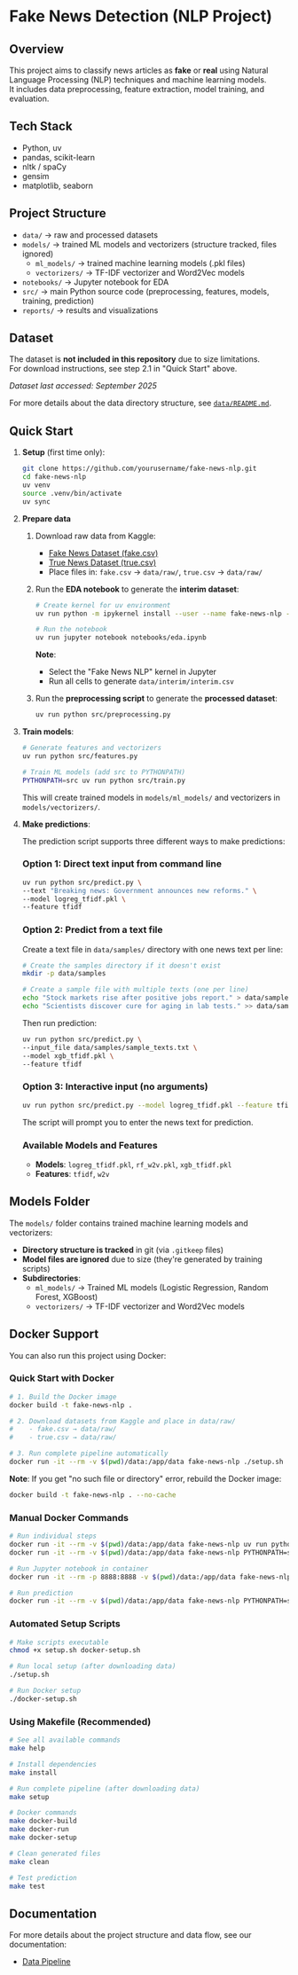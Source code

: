 # Fake News Detection (NLP Project)
## Overview
This project aims to classify news articles as **fake** or **real** using Natural Language Processing (NLP) techniques and machine learning models.  
It includes data preprocessing, feature extraction, model training, and evaluation.

## Tech Stack
- Python, uv
- pandas, scikit-learn
- nltk / spaCy
- gensim
- matplotlib, seaborn

## Project Structure
- `data/` → raw and processed datasets
- `models/` → trained ML models and vectorizers (structure tracked, files ignored)
  - `ml_models/` → trained machine learning models (.pkl files)
  - `vectorizers/` → TF-IDF vectorizer and Word2Vec models
- `notebooks/` → Jupyter notebook for EDA
- `src/` → main Python source code (preprocessing, features, models, training, prediction)
- `reports/` → results and visualizations

## Dataset
The dataset is **not included in this repository** due to size limitations.  
For download instructions, see step 2.1 in "Quick Start" above.

*Dataset last accessed: September 2025*  

For more details about the data directory structure, see [`data/README.md`](data/README.md).

## Quick Start

1. **Setup** (first time only):
   ```bash
   git clone https://github.com/yourusername/fake-news-nlp.git
   cd fake-news-nlp
   uv venv
   source .venv/bin/activate
   uv sync
   ```

2. **Prepare data** 
   1. Download raw data from Kaggle:
      - [Fake News Dataset (fake.csv)](https://www.kaggle.com/datasets/bhavikjikadara/fake-news-detection?select=fake.csv)  
      - [True News Dataset (true.csv)](https://www.kaggle.com/datasets/bhavikjikadara/fake-news-detection?select=true.csv)  
      - Place files in: `fake.csv` → `data/raw/`, `true.csv` → `data/raw/`
   
   2. Run the **EDA notebook** to generate the **interim dataset**:  

      ```bash
      # Create kernel for uv environment
      uv run python -m ipykernel install --user --name fake-news-nlp --display-name "Fake News NLP"
      
      # Run the notebook
      uv run jupyter notebook notebooks/eda.ipynb
      ```
      
      **Note**: 
      - Select the "Fake News NLP" kernel in Jupyter
      - Run all cells to generate `data/interim/interim.csv`
   
   3. Run the **preprocessing script** to generate the **processed dataset**:

      ```bash
      uv run python src/preprocessing.py
      ```
   
3. **Train models**:
   ```bash
   # Generate features and vectorizers
   uv run python src/features.py

   # Train ML models (add src to PYTHONPATH)
   PYTHONPATH=src uv run python src/train.py
   ```
   
   This will create trained models in `models/ml_models/` and vectorizers in `models/vectorizers/`.

4. **Make predictions**:

   The prediction script supports three different ways to make predictions:

   ### Option 1: Direct text input from command line
   ```bash
   uv run python src/predict.py \
   --text "Breaking news: Government announces new reforms." \
   --model logreg_tfidf.pkl \
   --feature tfidf
   ```

   ### Option 2: Predict from a text file
   Create a text file in `data/samples/` directory with one news text per line:
   ```bash
   # Create the samples directory if it doesn't exist
   mkdir -p data/samples

   # Create a sample file with multiple texts (one per line)
   echo "Stock markets rise after positive jobs report." > data/samples/sample_texts.txt
   echo "Scientists discover cure for aging in lab tests." >> data/samples/sample_texts.txt
   ```

   Then run prediction:
   ```bash
   uv run python src/predict.py \
   --input_file data/samples/sample_texts.txt \
   --model xgb_tfidf.pkl \
   --feature tfidf
   ```

   ### Option 3: Interactive input (no arguments)
   ```bash
   uv run python src/predict.py --model logreg_tfidf.pkl --feature tfidf
   ```
   The script will prompt you to enter the news text for prediction.

   ### Available Models and Features
   - **Models**: `logreg_tfidf.pkl`, `rf_w2v.pkl`, `xgb_tfidf.pkl`
   - **Features**: `tfidf`, `w2v`

## Models Folder

The `models/` folder contains trained machine learning models and vectorizers:

- **Directory structure is tracked** in git (via `.gitkeep` files)
- **Model files are ignored** due to size (they're generated by training scripts)
- **Subdirectories**:
  - `ml_models/` → Trained ML models (Logistic Regression, Random Forest, XGBoost)
  - `vectorizers/` → TF-IDF vectorizer and Word2Vec models

## Docker Support

You can also run this project using Docker:

### Quick Start with Docker

```bash
# 1. Build the Docker image
docker build -t fake-news-nlp .

# 2. Download datasets from Kaggle and place in data/raw/
#    - fake.csv → data/raw/
#    - true.csv → data/raw/

# 3. Run complete pipeline automatically
docker run -it --rm -v $(pwd)/data:/app/data fake-news-nlp ./setup.sh
```

**Note**: If you get "no such file or directory" error, rebuild the Docker image:
```bash
docker build -t fake-news-nlp . --no-cache
```

### Manual Docker Commands

```bash
# Run individual steps
docker run -it --rm -v $(pwd)/data:/app/data fake-news-nlp uv run python src/preprocessing.py
docker run -it --rm -v $(pwd)/data:/app/data fake-news-nlp PYTHONPATH=src uv run python src/train.py

# Run Jupyter notebook in container
docker run -it --rm -p 8888:8888 -v $(pwd)/data:/app/data fake-news-nlp uv run jupyter notebook --ip=0.0.0.0 --port=8888 --no-browser --allow-root

# Run prediction
docker run -it --rm -v $(pwd)/data:/app/data fake-news-nlp PYTHONPATH=src uv run python src/predict.py --text "Your news text here" --model logreg_tfidf.pkl --feature tfidf
```

### Automated Setup Scripts

```bash
# Make scripts executable
chmod +x setup.sh docker-setup.sh

# Run local setup (after downloading data)
./setup.sh

# Run Docker setup
./docker-setup.sh
```

### Using Makefile (Recommended)

```bash
# See all available commands
make help

# Install dependencies
make install

# Run complete pipeline (after downloading data)
make setup

# Docker commands
make docker-build
make docker-run
make docker-setup

# Clean generated files
make clean

# Test prediction
make test
```

## Documentation

For more details about the project structure and data flow, see our documentation:

- [Data Pipeline](docs/data_pipeline.md)

